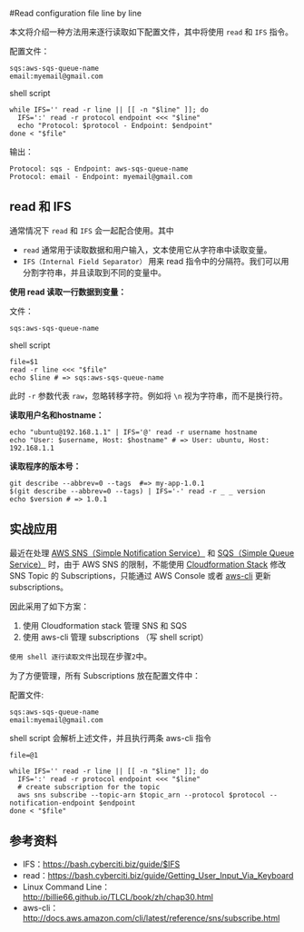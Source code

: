 #Read configuration file line by line

本文将介绍一种方法用来逐行读取如下配置文件，其中将使用 `read` 和 `IFS` 指令。  

配置文件：

```
sqs:aws-sqs-queue-name
email:myemail@gmail.com
```

shell script

```
while IFS='' read -r line || [[ -n "$line" ]]; do
  IFS=':' read -r protocol endpoint <<< "$line"
  echo "Protocol: $protocol - Endpoint: $endpoint"
done < "$file"
```

输出：

```
Protocol: sqs - Endpoint: aws-sqs-queue-name
Protocol: email - Endpoint: myemail@gmail.com
```

## read 和 IFS

通常情况下 `read` 和 `IFS` 会一起配合使用。其中 

* `read` 通常用于读取数据和用户输入，文本使用它从字符串中读取变量。
* `IFS（Internal Field Separator）`  用来 read 指令中的分隔符。我们可以用分割字符串，并且读取到不同的变量中。  

__使用 read 读取一行数据到变量：__    

文件：

```
sqs:aws-sqs-queue-name
```

shell script
```
file=$1
read -r line <<< "$file"
echo $line # => sqs:aws-sqs-queue-name
```

此时 `-r` 参数代表 `raw`，忽略转移字符。例如将 `\n` 视为字符串，而不是换行符。  

__读取用户名和hostname：__  

```
echo "ubuntu@192.168.1.1" | IFS='@' read -r username hostname
echo "User: $username, Host: $hostname" # => User: ubuntu, Host: 192.168.1.1
```

__读取程序的版本号：__

```
git describe --abbrev=0 --tags  #=> my-app-1.0.1
$(git describe --abbrev=0 --tags) | IFS='-' read -r _ _ version
echo $version # => 1.0.1
```

## 实战应用

最近在处理 [AWS SNS（Simple Notification Service）](https://aws.amazon.com/sns/) 和 [SQS（Simple Queue Service）](https://aws.amazon.com/sqs/) 时，由于 AWS SNS 的限制，不能使用 [Cloudformation Stack](http://docs.aws.amazon.com/AWSCloudFormation/latest/UserGuide/Welcome.html) 修改 SNS Topic 的 Subscriptions，只能通过 AWS Console 或者 [aws-cli](https://aws.amazon.com/cli/) 更新 subscriptions。    

因此采用了如下方案：    

1. 使用 Cloudformation stack 管理 SNS 和 SQS
2. 使用 aws-cli 管理 subscriptions （写 shell script）

`使用 shell 逐行读取文件`出现在步骤`2`中。  

为了方便管理，所有 Subscriptions 放在配置文件中：   

配置文件:   

```
sqs:aws-sqs-queue-name
email:myemail@gmail.com
```

shell script 会解析上述文件，并且执行两条 aws-cli 指令

```
file=@1

while IFS='' read -r line || [[ -n "$line" ]]; do
  IFS=':' read -r protocol endpoint <<< "$line"
  # create subscription for the topic
  aws sns subscribe --topic-arn $topic_arn --protocol $protocol --notification-endpoint $endpoint
done < "$file"
```

## 参考资料  

* IFS：<https://bash.cyberciti.biz/guide/$IFS>
* read：<https://bash.cyberciti.biz/guide/Getting_User_Input_Via_Keyboard>
* Linux Command Line：<http://billie66.github.io/TLCL/book/zh/chap30.html>
* aws-cli：<http://docs.aws.amazon.com/cli/latest/reference/sns/subscribe.html>
